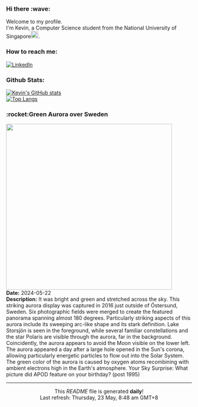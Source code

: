 <h3>Hi there :wave:</h3>

Welcome to my profile.   
I'm Kevin, a Computer Science student from the National University of Singapore<img src="https://img.icons8.com/color/96/000000/singapore-circular.png" width="20px"/>.</p>

<h3>How to reach me: </h3>
<a href="https://www.linkedin.com/in/kevin-foong/"><img alt="LinkedIn" src="https://img.shields.io/badge/linkedin-%230077B5.svg?&style=for-the-badge&logo=linkedin&logoColor=white" /></a> 

<h3>Github Stats: </h3> 

[![Kevin's GitHub stats](https://github-readme-stats.vercel.app/api?username=kevin9foong&theme=tokyonight)](https://github.com/anuraghazra/github-readme-stats) <br/>
[![Top Langs](https://github-readme-stats.vercel.app/api/top-langs/?username=kevin9foong&layout=compact&theme=tokyonight)](https://github.com/anuraghazra/github-readme-stats)

<h3>:rocket:Green Aurora over Sweden</h3> 
<img width="450" src="https:&#x2F;&#x2F;apod.nasa.gov&#x2F;apod&#x2F;image&#x2F;2405&#x2F;AuroraSweden_Strand_1500.jpg" /><br/>
<b>Date:</b> 2024-05-22<br/>
<b>Description:</b> It was bright and green and stretched across the sky. This striking aurora display was captured in 2016 just outside of Östersund, Sweden. Six photographic fields were merged to create the featured panorama spanning almost 180 degrees.  Particularly striking aspects of this aurora include its sweeping arc-like shape and its stark definition.  Lake Storsjön is seen in the foreground, while several familiar constellations and the star Polaris are visible through the aurora, far in the background.  Coincidently, the aurora appears to avoid the Moon visible on the lower left.  The aurora appeared a day after a large hole opened in the Sun&#39;s corona, allowing particularly energetic particles to flow out into the Solar System.  The green color of the aurora is caused by oxygen atoms recombining with ambient electrons high in the Earth&#39;s atmosphere.   Your Sky Surprise: What picture did APOD feature on your birthday? (post 1995)<br/>

------------
<p align="center">This <i>README</i> file is generated <b>daily</b>!</br>
Last refresh: Thursday, 23 May, 8:48 am GMT+8<br />